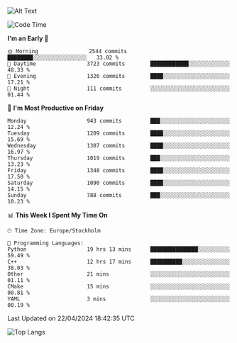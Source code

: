 ![Alt Text](https://media.tenor.com/3Gehha8RO-sAAAAC/goose-dance.gif)

<!--START_SECTION:waka-->
![Code Time](http://img.shields.io/badge/Code%20Time-105%20hrs%2056%20mins-blue)

**I'm an Early 🐤** 

```text
🌞 Morning                2544 commits        ████████░░░░░░░░░░░░░░░░░   33.02 % 
🌆 Daytime                3723 commits        ████████████░░░░░░░░░░░░░   48.33 % 
🌃 Evening                1326 commits        ████░░░░░░░░░░░░░░░░░░░░░   17.21 % 
🌙 Night                  111 commits         ░░░░░░░░░░░░░░░░░░░░░░░░░   01.44 % 
```
📅 **I'm Most Productive on Friday** 

```text
Monday                   943 commits         ███░░░░░░░░░░░░░░░░░░░░░░   12.24 % 
Tuesday                  1209 commits        ████░░░░░░░░░░░░░░░░░░░░░   15.69 % 
Wednesday                1307 commits        ████░░░░░░░░░░░░░░░░░░░░░   16.97 % 
Thursday                 1019 commits        ███░░░░░░░░░░░░░░░░░░░░░░   13.23 % 
Friday                   1348 commits        ████░░░░░░░░░░░░░░░░░░░░░   17.50 % 
Saturday                 1090 commits        ████░░░░░░░░░░░░░░░░░░░░░   14.15 % 
Sunday                   788 commits         ███░░░░░░░░░░░░░░░░░░░░░░   10.23 % 
```


📊 **This Week I Spent My Time On** 

```text
🕑︎ Time Zone: Europe/Stockholm

💬 Programming Languages: 
Python                   19 hrs 13 mins      ███████████████░░░░░░░░░░   59.49 % 
C++                      12 hrs 17 mins      ██████████░░░░░░░░░░░░░░░   38.03 % 
Other                    21 mins             ░░░░░░░░░░░░░░░░░░░░░░░░░   01.11 % 
CMake                    15 mins             ░░░░░░░░░░░░░░░░░░░░░░░░░   00.81 % 
YAML                     3 mins              ░░░░░░░░░░░░░░░░░░░░░░░░░   00.19 % 
```


 Last Updated on 22/04/2024 18:42:35 UTC
<!--END_SECTION:waka-->

![Top Langs](https://github-readme-stats-rose-phi.vercel.app/api/top-langs/?username=jxncted\&layout=compact&hide=c,assembly,jupyter%20notebook)
